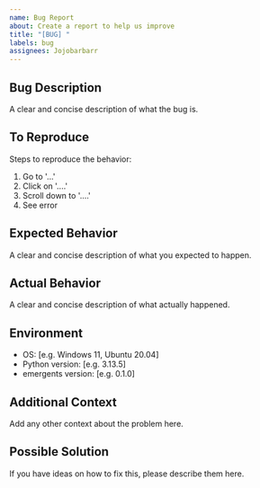 ```yaml
---
name: Bug Report
about: Create a report to help us improve
title: "[BUG] "
labels: bug
assignees: Jojobarbarr
---
```


## Bug Description

A clear and concise description of what the bug is.

## To Reproduce

Steps to reproduce the behavior:

1. Go to '...'
2. Click on '....'
3. Scroll down to '....'
4. See error

## Expected Behavior

A clear and concise description of what you expected to happen.

## Actual Behavior

A clear and concise description of what actually happened.

## Environment

- OS: [e.g. Windows 11, Ubuntu 20.04]
- Python version: [e.g. 3.13.5]
- emergents version: [e.g. 0.1.0]

## Additional Context

Add any other context about the problem here.

## Possible Solution

If you have ideas on how to fix this, please describe them here.
